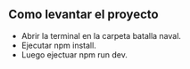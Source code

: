 ## Como levantar el proyecto
* Abrir la terminal en la carpeta batalla naval.
* Ejecutar npm install.
* Luego ejectuar npm run dev. 
